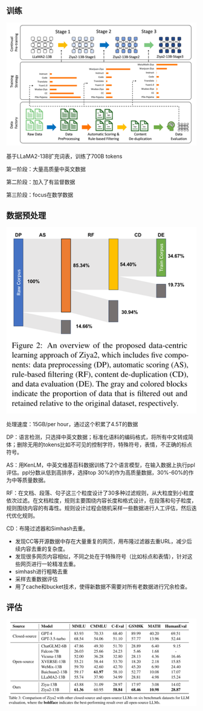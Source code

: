 ## 训练

![](img/Pasted%20image%2020231121101957.png)

基于LLaMA2-13B扩充词表，训练了700B tokens

第一阶段：大量高质量中英文数据

第二阶段：加入了有监督数据

第三阶段：focus在数学数据

## 数据预处理

![](img/Pasted%20image%2020231121112430.png)

处理速度：15GB/per hour，通过这个积累了4.5T的数据

DP：语言检测，只选择中英文数据；标准化语料的编码格式，将所有中文转成简体；删除无用的tokens比如不可见的控制字符，特殊符号，表情，不正确的标点符号。

AS：用KenLM，中英文维基百科数据训练了2个语言模型，在输入数据上执行ppl评估。ppl分数从低到高排序，选择top 30%的作为高质量数据，30%-60%的作为中等质量数据。

RF：在文档、段落、句子这三个粒度设计了30多种过滤规则，从大粒度到小粒度依次过滤。在文档粒度，规则主要围绕内容长度和格式设计，在段落和句子粒度，规则围绕内容的有毒性。规则设计过程会随机采样一些数据进行人工评估，然后迭代优化规则。

CD：布隆过滤器和Simhash去重。
- 发现CC等开源数据中存在大量重复的网页，用布隆过滤器去重URL，减少后续内容去重的复杂度。
- 发现很多网页内容相似，不同之处在于特殊符号（比如标点和表情），针对这些网页进行一轮精准去重。
- simhash进行粗略去重
- 采样去重数据评估
- 用了cache和bucket技术，使得新数据不需要对所有老数据进行冗余检查。

## 评估

![](img/Pasted%20image%2020231121102555.png)

